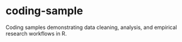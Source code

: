 # coding-sample
Coding samples demonstrating data cleaning, analysis, and empirical research workflows in R.
